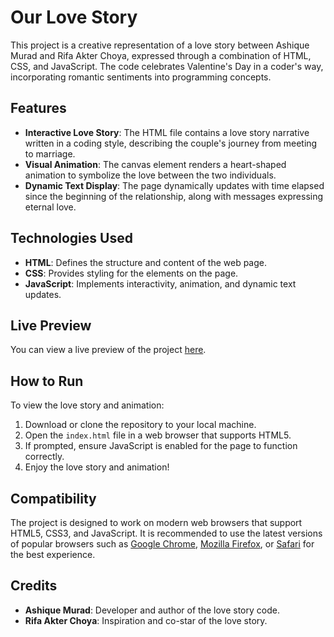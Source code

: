 # Our Love Story

This project is a creative representation of a love story between Ashique Murad and Rifa Akter Choya, expressed through a combination of HTML, CSS, and JavaScript. The code celebrates Valentine's Day in a coder's way, incorporating romantic sentiments into programming concepts.

## Features

- **Interactive Love Story**: The HTML file contains a love story narrative written in a coding style, describing the couple's journey from meeting to marriage.
- **Visual Animation**: The canvas element renders a heart-shaped animation to symbolize the love between the two individuals.
- **Dynamic Text Display**: The page dynamically updates with time elapsed since the beginning of the relationship, along with messages expressing eternal love.

## Technologies Used

- **HTML**: Defines the structure and content of the web page.
- **CSS**: Provides styling for the elements on the page.
- **JavaScript**: Implements interactivity, animation, and dynamic text updates.

## Live Preview

You can view a live preview of the project [here](<https://choyamylove143.netlify.app/>).

## How to Run

To view the love story and animation:

1. Download or clone the repository to your local machine.
2. Open the `index.html` file in a web browser that supports HTML5.
3. If prompted, ensure JavaScript is enabled for the page to function correctly.
4. Enjoy the love story and animation!

## Compatibility

The project is designed to work on modern web browsers that support HTML5, CSS3, and JavaScript. It is recommended to use the latest versions of popular browsers such as [Google Chrome](https://www.google.com/chrome/), [Mozilla Firefox](https://www.mozilla.org/en-US/firefox/new/), or [Safari](https://www.apple.com/safari/) for the best experience.

## Credits

- **Ashique Murad**: Developer and author of the love story code.
- **Rifa Akter Choya**: Inspiration and co-star of the love story.

